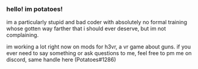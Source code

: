 ### hello! im potatoes!

im a particularly stupid and bad coder with absolutely no formal training whose gotten way farther that i should ever deserve, but im not complaining.

im working a lot right now on mods for h3vr, a vr game about guns. if you ever need to say something or ask questions to me, feel free to pm me on discord, same handle here (Potatoes#1286)
